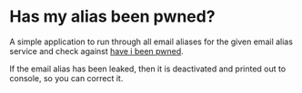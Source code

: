 # Has my alias been pwned?
A simple application to run through all email aliases for the given email alias service and check against [have i been pwned](https://haveibeenpwned.com/).

If the email alias has been leaked, then it is deactivated and printed out to console, so you can correct it.

